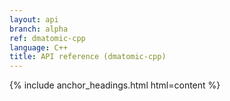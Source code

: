 ```yaml
---
layout: api
branch: alpha
ref: dmatomic-cpp
language: C++
title: API reference (dmatomic-cpp)
---
```

{% include anchor_headings.html html=content %}